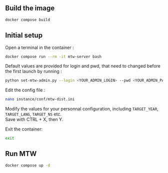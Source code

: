 
## Build the image
```bash
docker compose build
```
## Initial setup

Open a terminal in the container :
```bash
docker compose run --rm -it mtw-server bash
```
Default values are provided for login and pwd, that need to changed before the first launch by running :
```bash
python set-mtw-admin.py --login <YOUR_ADMIN_LOGIN> --pwd <YOUR_ADMIN_PASSWORD>`
```
Edit the config file :
```bash
nano instance/conf/mtw-dist.ini
```
Modify the values for your personnal configuration, including `TARGET_YEAR`, `TARGET_LANG`, `TARGET_NS` etc.  
Save with CTRL + X, then Y.

Exit the container:
```bash
exit
```

## Run MTW
```bash
docker compose up -d
```
